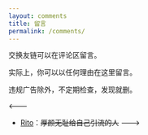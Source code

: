 ```yaml
---
layout: comments
title: 留言
permalink: /comments/
---
```


交换友链可以在评论区留言。

实际上，你可以以任何理由在这里留言。

违规广告除外，不定期检查，发现就删。

<---
- [Rito](https://www.kurorito.com/)：~~厚颜无耻给自己引流的人~~
--->